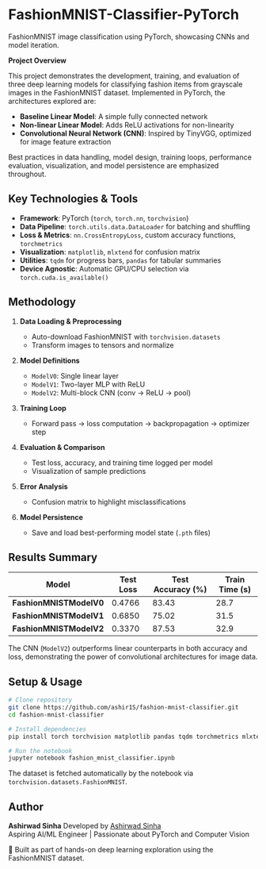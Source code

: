 # FashionMNIST-Classifier-PyTorch
FashionMNIST image classification using PyTorch, showcasing CNNs and model iteration.

**Project Overview**

This project demonstrates the development, training, and evaluation of three deep learning models for classifying fashion items from grayscale images in the FashionMNIST dataset. Implemented in PyTorch, the architectures explored are:

* **Baseline Linear Model**: A simple fully connected network
* **Non-linear Linear Model**: Adds ReLU activations for non-linearity
* **Convolutional Neural Network (CNN)**: Inspired by TinyVGG, optimized for image feature extraction

Best practices in data handling, model design, training loops, performance evaluation, visualization, and model persistence are emphasized throughout.

## Key Technologies & Tools

* **Framework**: PyTorch (`torch`, `torch.nn`, `torchvision`)
* **Data Pipeline**: `torch.utils.data.DataLoader` for batching and shuffling
* **Loss & Metrics**: `nn.CrossEntropyLoss`, custom accuracy functions, `torchmetrics`
* **Visualization**: `matplotlib`, `mlxtend` for confusion matrix
* **Utilities**: `tqdm` for progress bars, `pandas` for tabular summaries
* **Device Agnostic**: Automatic GPU/CPU selection via `torch.cuda.is_available()`

## Methodology

1. **Data Loading & Preprocessing**

   * Auto-download FashionMNIST with `torchvision.datasets`
   * Transform images to tensors and normalize
2. **Model Definitions**

   * `ModelV0`: Single linear layer
   * `ModelV1`: Two-layer MLP with ReLU
   * `ModelV2`: Multi-block CNN (conv → ReLU → pool)
3. **Training Loop**

   * Forward pass → loss computation → backpropagation → optimizer step
4. **Evaluation & Comparison**

   * Test loss, accuracy, and training time logged per model
   * Visualization of sample predictions
5. **Error Analysis**

   * Confusion matrix to highlight misclassifications
6. **Model Persistence**

   * Save and load best-performing model state (`.pth` files)

## Results Summary

| Model                   | Test Loss | Test Accuracy (%) | Train Time (s) |
| ----------------------- | --------- | ----------------- | -------------- |
| **FashionMNISTModelV0** | 0.4766    | 83.43             | 28.7           |
| **FashionMNISTModelV1** | 0.6850    | 75.02             | 31.5           |
| **FashionMNISTModelV2** | 0.3370    | 87.53             | 32.9           |

The CNN (`ModelV2`) outperforms linear counterparts in both accuracy and loss, demonstrating the power of convolutional architectures for image data.

## Setup & Usage

```bash
# Clone repository
git clone https://github.com/ashir1S/fashion-mnist-classifier.git
cd fashion-mnist-classifier

# Install dependencies
pip install torch torchvision matplotlib pandas tqdm torchmetrics mlxtend

# Run the notebook
jupyter notebook fashion_mnist_classifier.ipynb
```

The dataset is fetched automatically by the notebook via `torchvision.datasets.FashionMNIST`.

## Author

**Ashirwad Sinha**
Developed by [Ashirwad Sinha](https://github.com/ashir1S)  
Aspiring AI/ML Engineer | Passionate about PyTorch and Computer Vision

🧠 Built as part of hands-on deep learning exploration using the FashionMNIST dataset.
